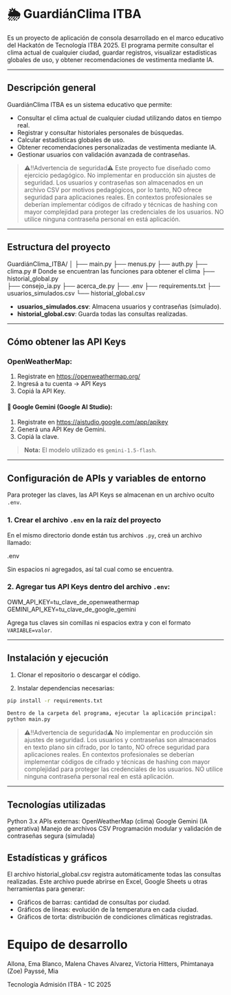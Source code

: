 # 🌦️ GuardiánClima ITBA

Es un proyecto de aplicación de consola desarrollado en el marco educativo del Hackatón de Tecnología ITBA 2025.
El programa permite consultar el clima actual de cualquier ciudad, guardar registros, visualizar estadísticas globales de uso, y obtener recomendaciones de vestimenta mediante IA.

---

## Descripción general

GuardiánClima ITBA es un sistema educativo que permite:

- Consultar el clima actual de cualquier ciudad utilizando datos en tiempo real.
- Registrar y consultar historiales personales de búsquedas.
- Calcular estadísticas globales de uso.
- Obtener recomendaciones personalizadas de vestimenta mediante IA.
- Gestionar usuarios con validación avanzada de contraseñas.

> ⚠️‼️Advertencia de seguridad⚠️ Este proyecto fue diseñado como ejercicio pedagógico. No implementar en producción sin ajustes de seguridad.
Los usuarios y contraseñas son almacenados en un archivo CSV por motivos pedagógicos, por lo tanto, NO ofrece seguridad para aplicaciones reales.
En contextos profesionales se deberían implementar códigos de cifrado y técnicas de hashing con mayor complejidad para proteger las credenciales de los usuarios. 
NO utilice ninguna contraseña personal en está aplicación.

---

## Estructura del proyecto

GuardiánClima_ITBA/
│
├── main.py
├── menus.py
├── auth.py
├── clima.py    # Donde se encuentran las funciones para obtener el clima
├── historial_global.py  
├── consejo_ia.py
├── acerca_de.py
├── .env
├── requirements.txt
├── usuarios_simulados.csv
└── historial_global.csv

- **usuarios_simulados.csv**: Almacena usuarios y contraseñas (simulado).
- **historial_global.csv**: Guarda todas las consultas realizadas.

---

## Cómo obtener las API Keys

### OpenWeatherMap:

1. Registrate en https://openweathermap.org/
2. Ingresá a tu cuenta → API Keys
3. Copiá la API Key.

#### 🔑 Google Gemini (Google AI Studio):

1. Registrate en https://aistudio.google.com/app/apikey
2. Generá una API Key de Gemini.
3. Copiá la clave.

> **Nota:** El modelo utilizado es `gemini-1.5-flash`.

---

## Configuración de APIs y variables de entorno

Para proteger las claves, las API Keys se almacenan en un archivo oculto `.env`.

### 1. Crear el archivo `.env` en la raíz del proyecto

En el mismo directorio donde están tus archivos `.py`, creá un archivo llamado:

.env

Sin espacios ni agregados, así tal cual como se encuentra.

### 2. Agregar tus API Keys dentro del archivo `.env`:

OWM_API_KEY=tu_clave_de_openweathermap
GEMINI_API_KEY=tu_clave_de_google_gemini

Agrega tus claves sin comillas ni espacios extra y con el formato `VARIABLE=valor`.

---

## Instalación y ejecución

1. Clonar el repositorio o descargar el código.

2. Instalar dependencias necesarias:

```bash
pip install -r requirements.txt

Dentro de la carpeta del programa, ejecutar la aplicación principal:
python main.py
``` 

> ⚠️‼️Advertencia de seguridad⚠️
No implementar en producción sin ajustes de seguridad.
Los usuarios y contraseñas son almacenados en texto plano sin cifrado, por lo tanto, NO ofrece seguridad para aplicaciones reales.
En contextos profesionales se deberían implementar códigos de cifrado y técnicas de hashing con mayor complejidad para proteger las credenciales de los usuarios. 
NO utilice ninguna contraseña personal real en está aplicación.

---

## Tecnologías utilizadas

Python 3.x
APIs externas:
OpenWeatherMap (clima)
Google Gemini (IA generativa)
Manejo de archivos CSV
Programación modular y validación de contraseñas segura (simulada)

## Estadísticas y gráficos

El archivo historial_global.csv registra automáticamente todas las consultas realizadas.
Este archivo puede abrirse en Excel, Google Sheets u otras herramientas para generar:
- Gráficos de barras: cantidad de consultas por ciudad.
- Gráficos de líneas: evolución de la temperatura en cada ciudad.
- Gráficos de torta: distribución de condiciones climáticas registradas.


# Equipo de desarrollo

Allona, Ema
Blanco, Malena
Chaves Alvarez, Victoria
Hitters, Phimtanaya (Zoe)
Payssé, Mia

Tecnología Admisión ITBA - 1C 2025

